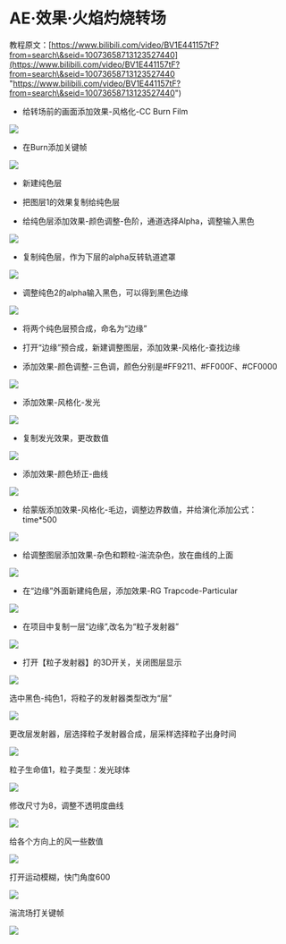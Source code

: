 # AE·效果·火焰灼烧转场

教程原文：[https://www.bilibili.com/video/BV1E441157tF?from=search\&seid=10073658713123527440](https://www.bilibili.com/video/BV1E441157tF?from=search\&seid=10073658713123527440 "https://www.bilibili.com/video/BV1E441157tF?from=search\&seid=10073658713123527440")

*   给转场前的画面添加效果-风格化-CC Burn Film

![](https://qhdtc.oss-cn-chengdu.aliyuncs.com/obsidian/179feaa38a7e6e811642d4317916bce4_TQC7GX9gVC.png)

*   在Burn添加关键帧

![](https://qhdtc.oss-cn-chengdu.aliyuncs.com/obsidian/e8eb8a57cf66263cbbfedc21795b8e83_FF0whA7eaQ.png)

*   新建纯色层

*   把图层1的效果复制给纯色层

*   给纯色层添加效果-颜色调整-色阶，通道选择Alpha，调整输入黑色

![](https://qhdtc.oss-cn-chengdu.aliyuncs.com/obsidian/09cf0198b73c942d68e7e2e6e213e319_wlcSY3hHcB.png)

*   复制纯色层，作为下层的alpha反转轨道遮罩

![](https://qhdtc.oss-cn-chengdu.aliyuncs.com/obsidian/33d9267cea9c2aefa71a4f69306ada4d_O8dHvaJqLq.png)

*   调整纯色2的alpha输入黑色，可以得到黑色边缘

![](https://qhdtc.oss-cn-chengdu.aliyuncs.com/obsidian/7869fc61687573a971b8c5ae32fe6315_rvgUksG_QK.png)

*   将两个纯色层预合成，命名为“边缘”

*   打开“边缘”预合成，新建调整图层，添加效果-风格化-查找边缘

*   添加效果-颜色调整-三色调，颜色分别是#FF9211、#FF000F、#CF0000

![](https://qhdtc.oss-cn-chengdu.aliyuncs.com/obsidian/5b242dee39150cd476a9b5b4331dc8c8_LsgoF4dEso.png)

*   添加效果-风格化-发光

![](https://qhdtc.oss-cn-chengdu.aliyuncs.com/obsidian/f11567675df4cf19bba58b3a3e171a45_fqALREaba1.png)

*   复制发光效果，更改数值

![](https://qhdtc.oss-cn-chengdu.aliyuncs.com/obsidian/7e52cd6827b291413a9c5933afc0341a_8IgyUvnoV5.png)

*   添加效果-颜色矫正-曲线

![](https://qhdtc.oss-cn-chengdu.aliyuncs.com/obsidian/ecb366b48014289a8c762e2a42e13767_l0RxMWx__q.png)

*   给蒙版添加效果-风格化-毛边，调整边界数值，并给演化添加公式：time\*500

![](https://qhdtc.oss-cn-chengdu.aliyuncs.com/obsidian/274712bfe4fe41928eb3cd502c5fb429_x0WszcX1gA.png)

*   给调整图层添加效果-杂色和颗粒-湍流杂色，放在曲线的上面

![](https://qhdtc.oss-cn-chengdu.aliyuncs.com/obsidian/d3325591cfd7648935382ab9224dbc38_22beCB0wcx.png)

*   在“边缘”外面新建纯色层，添加效果-RG Trapcode-Particular

![](https://qhdtc.oss-cn-chengdu.aliyuncs.com/obsidian/fd70753f77c083cee46d79a799c9de8f_l71QC5HptB.png)

*   在项目中复制一层“边缘”,改名为“粒子发射器”

![](https://qhdtc.oss-cn-chengdu.aliyuncs.com/obsidian/08f741867ea1b4d9d1ab4283c2b648ef_nTYSV73mJn.png)

*   打开【粒子发射器】的3D开关，关闭图层显示

![](https://qhdtc.oss-cn-chengdu.aliyuncs.com/obsidian/59efe9565d02af03f3d9396df7d19ac4_UMcxUDdJql.png)

选中黑色-纯色1，将粒子的发射器类型改为“层”

![](https://qhdtc.oss-cn-chengdu.aliyuncs.com/obsidian/e4ee1a62d031417733d9c53e718288a5_IQPYSRPwKP.png)

更改层发射器，层选择粒子发射器合成，层采样选择粒子出身时间

![](https://qhdtc.oss-cn-chengdu.aliyuncs.com/obsidian/c24142c5a0b79e756b3ba7bb3020f39c_2yc6Yqcr9G.png)

粒子生命值1，粒子类型：发光球体

![](https://qhdtc.oss-cn-chengdu.aliyuncs.com/obsidian/24edb82d577b4887037ef3d0a5854bb4_EqI4FDaLTn.png)

修改尺寸为8，调整不透明度曲线

![](https://qhdtc.oss-cn-chengdu.aliyuncs.com/obsidian/cd9dd64c64d07813bb43b9273e43044b_V02wDeyrNW.png)

给各个方向上的风一些数值

![](https://qhdtc.oss-cn-chengdu.aliyuncs.com/obsidian/9052e5aed55ead702edd23e4e2f63444_IiDXgawpxY.png)

打开运动模糊，快门角度600

![](https://qhdtc.oss-cn-chengdu.aliyuncs.com/obsidian/aa1cd67999f72055853e18f474d7033c_BVU28XqJJj.png)

湍流场打关键帧

![](https://qhdtc.oss-cn-chengdu.aliyuncs.com/obsidian/c0f2806357b776917c11a3acf880dfe9_8sKv9e8GYl.png)
